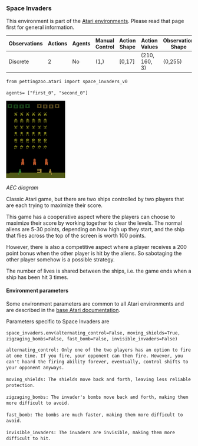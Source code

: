 
### Space Invaders

This environment is part of the [Atari environments](../atari.md). Please read that page first for general information.

| Observations | Actions | Agents  | Manual Control | Action Shape | Action Values | Observation Shape | Observation Values | Num States |
|--------------|---------|---------|----------------|--------------|---------------|-------------------|--------------------|------------|
| Discrete  | 2 | No      | (1,)    | [0,17]         | (210, 160, 3)         | (0,255)            | ?          |

`from pettingzoo.atari import space_invaders_v0`

`agents= ["first_0", "second_0"]`

![space_invaders_easy gif](atari_space_invaders.gif)

*AEC diagram*

Classic Atari game, but there are two ships controlled by two players that are each trying to maximize their score.

This game has a cooperative aspect where the players can choose to maximize their score by working together to clear the levels. The normal aliens are 5-30 points, depending on how high up they start, and the ship that flies across the top of the screen is worth 100 points.

However, there is also a competitive aspect where a player receives a 200 point bonus when the other player is hit by the aliens. So sabotaging the other player somehow is a possible strategy.

The number of lives is shared between the ships, i.e. the game ends when a ship has been hit 3 times.

#### Environment parameters

Some environment parameters are common to all Atari environments and are described in the [base Atari documentation](../atari.md).

Parameters specific to Space Invaders are

```
space_invaders.env(alternating_control=False, moving_shields=True, zigzaging_bombs=False, fast_bomb=False, invisible_invaders=False)
```

```
alternating_control: Only one of the two players has an option to fire at one time. If you fire, your opponent can then fire. However, you can't hoard the firing ability forever, eventually, control shifts to your opponent anyways.

moving_shields: The shields move back and forth, leaving less reliable protection.

zigzaging_bombs: The invader's bombs move back and forth, making them more difficult to avoid.

fast_bomb: The bombs are much faster, making them more difficult to avoid.

invisible_invaders: The invaders are invisible, making them more difficult to hit.
```
